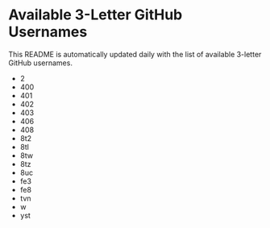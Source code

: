 # Available 3-Letter GitHub Usernames

This README is automatically updated daily with the list of available 3-letter GitHub usernames.

- 2
- 400
- 401
- 402
- 403
- 406
- 408
- 8t2
- 8tl
- 8tw
- 8tz
- 8uc
- fe3
- fe8
- tvn
- w
- yst
